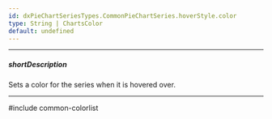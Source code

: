 ```yaml
---
id: dxPieChartSeriesTypes.CommonPieChartSeries.hoverStyle.color
type: String | ChartsColor
default: undefined
---
```

---
##### shortDescription
Sets a color for the series when it is hovered over.

---
#include common-colorlist